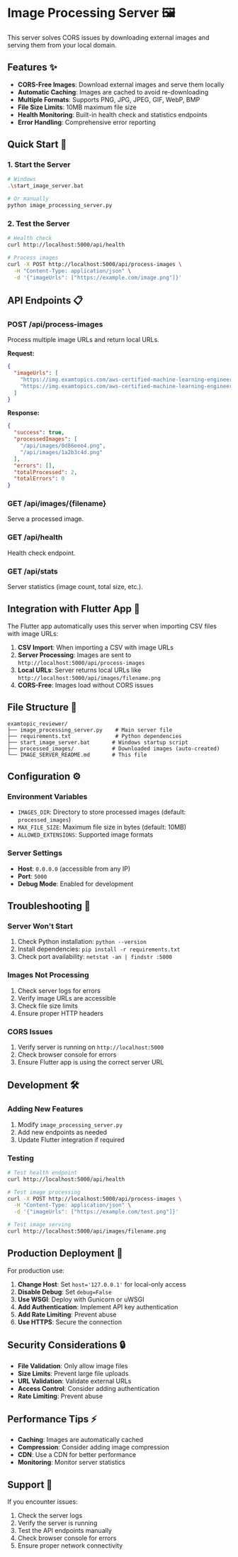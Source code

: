 # Image Processing Server 🖼️

This server solves CORS issues by downloading external images and serving them from your local domain.

## Features ✨

- **CORS-Free Images**: Download external images and serve them locally
- **Automatic Caching**: Images are cached to avoid re-downloading
- **Multiple Formats**: Supports PNG, JPG, JPEG, GIF, WebP, BMP
- **File Size Limits**: 10MB maximum file size
- **Health Monitoring**: Built-in health check and statistics endpoints
- **Error Handling**: Comprehensive error reporting

## Quick Start 🚀

### 1. Start the Server
```bash
# Windows
.\start_image_server.bat

# Or manually
python image_processing_server.py
```

### 2. Test the Server
```bash
# Health check
curl http://localhost:5000/api/health

# Process images
curl -X POST http://localhost:5000/api/process-images \
  -H "Content-Type: application/json" \
  -d '{"imageUrls": ["https://example.com/image.png"]}'
```

## API Endpoints 📋

### POST /api/process-images
Process multiple image URLs and return local URLs.

**Request:**
```json
{
  "imageUrls": [
    "https://img.examtopics.com/aws-certified-machine-learning-engineer-associate-mla-c01/image1.png",
    "https://img.examtopics.com/aws-certified-machine-learning-engineer-associate-mla-c01/image2.png"
  ]
}
```

**Response:**
```json
{
  "success": true,
  "processedImages": [
    "/api/images/0d86eee4.png",
    "/api/images/1a2b3c4d.png"
  ],
  "errors": [],
  "totalProcessed": 2,
  "totalErrors": 0
}
```

### GET /api/images/{filename}
Serve a processed image.

### GET /api/health
Health check endpoint.

### GET /api/stats
Server statistics (image count, total size, etc.).

## Integration with Flutter App 🔄

The Flutter app automatically uses this server when importing CSV files with image URLs:

1. **CSV Import**: When importing a CSV with image URLs
2. **Server Processing**: Images are sent to `http://localhost:5000/api/process-images`
3. **Local URLs**: Server returns local URLs like `http://localhost:5000/api/images/filename.png`
4. **CORS-Free**: Images load without CORS issues

## File Structure 📁

```
examtopic_reviewer/
├── image_processing_server.py    # Main server file
├── requirements.txt              # Python dependencies
├── start_image_server.bat       # Windows startup script
├── processed_images/            # Downloaded images (auto-created)
└── IMAGE_SERVER_README.md       # This file
```

## Configuration ⚙️

### Environment Variables
- `IMAGES_DIR`: Directory to store processed images (default: `processed_images`)
- `MAX_FILE_SIZE`: Maximum file size in bytes (default: 10MB)
- `ALLOWED_EXTENSIONS`: Supported image formats

### Server Settings
- **Host**: `0.0.0.0` (accessible from any IP)
- **Port**: `5000`
- **Debug Mode**: Enabled for development

## Troubleshooting 🔧

### Server Won't Start
1. Check Python installation: `python --version`
2. Install dependencies: `pip install -r requirements.txt`
3. Check port availability: `netstat -an | findstr :5000`

### Images Not Processing
1. Check server logs for errors
2. Verify image URLs are accessible
3. Check file size limits
4. Ensure proper HTTP headers

### CORS Issues
1. Verify server is running on `http://localhost:5000`
2. Check browser console for errors
3. Ensure Flutter app is using the correct server URL

## Development 🛠️

### Adding New Features
1. Modify `image_processing_server.py`
2. Add new endpoints as needed
3. Update Flutter integration if required

### Testing
```bash
# Test health endpoint
curl http://localhost:5000/api/health

# Test image processing
curl -X POST http://localhost:5000/api/process-images \
  -H "Content-Type: application/json" \
  -d '{"imageUrls": ["https://example.com/test.png"]}'

# Test image serving
curl http://localhost:5000/api/images/filename.png
```

## Production Deployment 🚀

For production use:

1. **Change Host**: Set `host='127.0.0.1'` for local-only access
2. **Disable Debug**: Set `debug=False`
3. **Use WSGI**: Deploy with Gunicorn or uWSGI
4. **Add Authentication**: Implement API key authentication
5. **Add Rate Limiting**: Prevent abuse
6. **Use HTTPS**: Secure the connection

## Security Considerations 🔒

- **File Validation**: Only allow image files
- **Size Limits**: Prevent large file uploads
- **URL Validation**: Validate external URLs
- **Access Control**: Consider adding authentication
- **Rate Limiting**: Prevent abuse

## Performance Tips ⚡

- **Caching**: Images are automatically cached
- **Compression**: Consider adding image compression
- **CDN**: Use a CDN for better performance
- **Monitoring**: Monitor server statistics

## Support 💬

If you encounter issues:

1. Check the server logs
2. Verify the server is running
3. Test the API endpoints manually
4. Check browser console for errors
5. Ensure proper network connectivity 